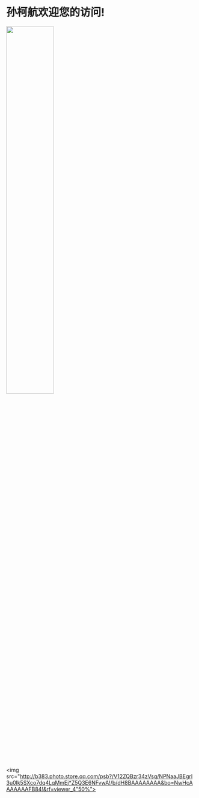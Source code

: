 **孙柯航欢迎您的访问!**
=======================

<img src="http://b264.photo.store.qq.com/psb?/V12ZQBzr34zVsq/GnN93Fm8TZZSh.Y*R4WE2XeahTr9KtQD3ZYKHAuum.Q!/b/dAgBAAAAAAAA&bo=9wDcAAAAAAAFBw8!&rf=viewer_4" width="50%">


<img src="http://b383.photo.store.qq.com/psb?/V12ZQBzr34zVsq/NPNaaJBEgrI3u0lk5SXco7dq4LqMmEj*Z5Q3E6NFvwA!/b/dH8BAAAAAAAA&bo=NwHcAAAAAAAFB84!&rf=viewer_4"50%">
